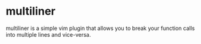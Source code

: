 multiliner
==========

multiliner is a simple vim plugin that allows you to break your function calls into multiple lines and vice-versa.

